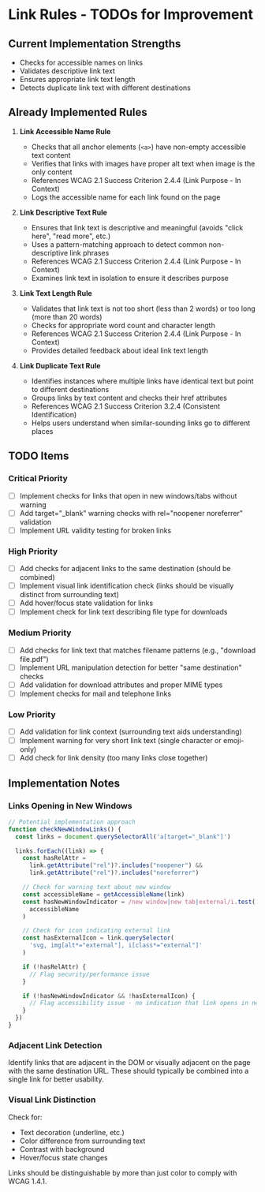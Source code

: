 # Link Rules - TODOs for Improvement

## Current Implementation Strengths

- Checks for accessible names on links
- Validates descriptive link text
- Ensures appropriate link text length
- Detects duplicate link text with different destinations

## Already Implemented Rules

1. **Link Accessible Name Rule**

   - Checks that all anchor elements (`<a>`) have non-empty accessible text content
   - Verifies that links with images have proper alt text when image is the only content
   - References WCAG 2.1 Success Criterion 2.4.4 (Link Purpose - In Context)
   - Logs the accessible name for each link found on the page

2. **Link Descriptive Text Rule**

   - Ensures that link text is descriptive and meaningful (avoids "click here", "read more", etc.)
   - Uses a pattern-matching approach to detect common non-descriptive link phrases
   - References WCAG 2.1 Success Criterion 2.4.4 (Link Purpose - In Context)
   - Examines link text in isolation to ensure it describes purpose

3. **Link Text Length Rule**

   - Validates that link text is not too short (less than 2 words) or too long (more than 20 words)
   - Checks for appropriate word count and character length
   - References WCAG 2.1 Success Criterion 2.4.4 (Link Purpose - In Context)
   - Provides detailed feedback about ideal link text length

4. **Link Duplicate Text Rule**
   - Identifies instances where multiple links have identical text but point to different destinations
   - Groups links by text content and checks their href attributes
   - References WCAG 2.1 Success Criterion 3.2.4 (Consistent Identification)
   - Helps users understand when similar-sounding links go to different places

## TODO Items

### Critical Priority

- [ ] Implement checks for links that open in new windows/tabs without warning
- [ ] Add target="\_blank" warning checks with rel="noopener noreferrer" validation
- [ ] Implement URL validity testing for broken links

### High Priority

- [ ] Add checks for adjacent links to the same destination (should be combined)
- [ ] Implement visual link identification check (links should be visually distinct from surrounding text)
- [ ] Add hover/focus state validation for links
- [ ] Implement check for link text describing file type for downloads

### Medium Priority

- [ ] Add checks for link text that matches filename patterns (e.g., "download file.pdf")
- [ ] Implement URL manipulation detection for better "same destination" checks
- [ ] Add validation for download attributes and proper MIME types
- [ ] Implement checks for mail and telephone links

### Low Priority

- [ ] Add validation for link context (surrounding text aids understanding)
- [ ] Implement warning for very short link text (single character or emoji-only)
- [ ] Add check for link density (too many links close together)

## Implementation Notes

### Links Opening in New Windows

```javascript
// Potential implementation approach
function checkNewWindowLinks() {
  const links = document.querySelectorAll('a[target="_blank"]')

  links.forEach((link) => {
    const hasRelAttr =
      link.getAttribute("rel")?.includes("noopener") &&
      link.getAttribute("rel")?.includes("noreferrer")

    // Check for warning text about new window
    const accessibleName = getAccessibleName(link)
    const hasNewWindowIndicator = /new window|new tab|external/i.test(
      accessibleName
    )

    // Check for icon indicating external link
    const hasExternalIcon = link.querySelector(
      'svg, img[alt*="external"], i[class*="external"]'
    )

    if (!hasRelAttr) {
      // Flag security/performance issue
    }

    if (!hasNewWindowIndicator && !hasExternalIcon) {
      // Flag accessibility issue - no indication that link opens in new window
    }
  })
}
```

### Adjacent Link Detection

Identify links that are adjacent in the DOM or visually adjacent on the page with the same destination URL. These should typically be combined into a single link for better usability.

### Visual Link Distinction

Check for:

- Text decoration (underline, etc.)
- Color difference from surrounding text
- Contrast with background
- Hover/focus state changes

Links should be distinguishable by more than just color to comply with WCAG 1.4.1.
